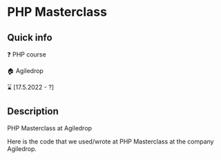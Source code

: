 # PHP Masterclass

## Quick info

:question: PHP course

:house: Agiledrop

:hourglass: [17.5.2022 - ?]

## Description

PHP Masterclass at Agiledrop

Here is the code that we used/wrote at PHP Masterclass at the company Agiledrop.